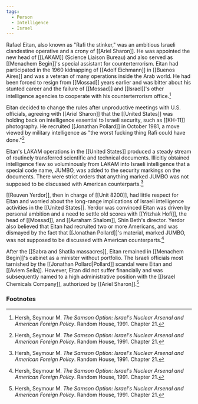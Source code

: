 ```yaml
---
tags:
  - Person
  - Intelligence
  - Israel
---
```

Rafael Eitan, also known as "Rafi the stinker," was an ambitious Israeli clandestine operative and a crony of [[Ariel Sharon]]. He was appointed the new head of [[LAKAM]] (Science Liaison Bureau) and also served as [[Menachem Begin]]'s special assistant for counterterrorism. Eitan had participated in the 1960 kidnapping of [[Adolf Eichmann]] in [[Buenos Aires]] and was a veteran of many operations inside the Arab world. He had been forced to resign from [[Mossad]] years earlier and was bitter about his stunted career and the failure of [[Mossad]] and [[Israel]]'s other intelligence agencies to cooperate with his counterterrorism office.[^1]

Eitan decided to change the rules after unproductive meetings with U.S. officials, agreeing with [[Ariel Sharon]] that the [[United States]] was holding back on intelligence essential to Israeli security, such as [[KH-11]] photography. He recruited [[Jonathan Pollard]] in October 1981, a move viewed by military intelligence as "the worst fucking thing Rafi could have done."[^1]

Eitan's LAKAM operations in the [[United States]] produced a steady stream of routinely transferred scientific and technical documents. Illicitly obtained intelligence flew so voluminously from LAKAM into Israeli intelligence that a special code name, JUMBO, was added to the security markings on the documents. There were strict orders that anything marked JUMBO was not supposed to be discussed with American counterparts.[^1]

[[Reuven Yerdor]], then in charge of [[Unit 8200]], had little respect for Eitan and worried about the long-range implications of Israeli intelligence activities in the [[United States]]. Yerdor was convinced Eitan was driven by personal ambition and a need to settle old scores with [[Yitzhak Hofi]], the head of [[Mossad]], and [[Avraham Shalom]], Shin Beth's director. Yerdor also believed that Eitan had recruited two or more Americans, and was dismayed by the fact that [[Jonathan Pollard]]'s material, marked JUMBO, was not supposed to be discussed with American counterparts.[^1]

After the [[Sabra and Shatila massacres]], Eitan remained in [[Menachem Begin]]'s cabinet as a minister without portfolio. The Israeli officials most tarnished by the [[Jonathan Pollard|Pollard]] scandal were Eitan and [[Aviem Sella]]. However, Eitan did not suffer financially and was subsequently named to a high administrative position with the [[Israel Chemicals Company]], authorized by [[Ariel Sharon]].[^1]

### Footnotes

[^1]: Hersh, Seymour M. *The Samson Option: Israel's Nuclear Arsenal and American Foreign Policy*. Random House, 1991. Chapter 21.